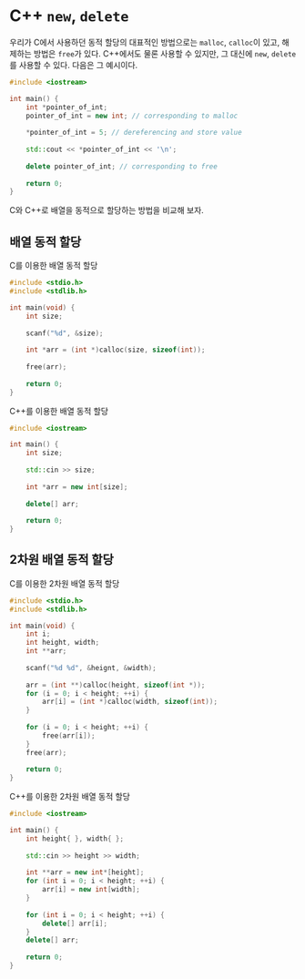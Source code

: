 # C++ `new`, `delete`

우리가 C에서 사용하던 동적 할당의 대표적인 방법으로는 `malloc`, `calloc`이 있고, 해제하는 방법은 `free`가 있다. C++에서도 물론 사용할 수 있지만, 그 대신에 `new`, `delete`를 사용할 수 있다. 다음은 그 예시이다.

``` cpp
#include <iostream>

int main() {
    int *pointer_of_int;
    pointer_of_int = new int; // corresponding to malloc
    
    *pointer_of_int = 5; // dereferencing and store value
    
    std::cout << *pointer_of_int << '\n';
    
    delete pointer_of_int; // corresponding to free
    
    return 0;
}
```

C와 C++로 배열을 동적으로 할당하는 방법을 비교해 보자.

## 배열 동적 할당

C를 이용한 배열 동적 할당

```c
#include <stdio.h>
#include <stdlib.h>

int main(void) {
    int size;
    
    scanf("%d", &size);
    
    int *arr = (int *)calloc(size, sizeof(int));
    
    free(arr);
    
    return 0;
}
```

C++를 이용한 배열 동적 할당

```cpp
#include <iostream>

int main() {
    int size;
    
    std::cin >> size;
    
    int *arr = new int[size];
    
    delete[] arr;
    
    return 0;
}
```

## 2차원 배열 동적 할당

C를 이용한 2차원 배열 동적 할당

```c
#include <stdio.h>
#include <stdlib.h>

int main(void) {
    int i;
    int height, width;
    int **arr;
    
    scanf("%d %d", &heignt, &width);
    
    arr = (int **)calloc(height, sizeof(int *));
	for (i = 0; i < height; ++i) {
        arr[i] = (int *)calloc(width, sizeof(int));
    }
    
    for (i = 0; i < height; ++i) {
    	free(arr[i]);
    }
    free(arr);
    
    return 0;
}
```

C++를 이용한 2차원 배열 동적 할당

```cpp
#include <iostream>

int main() {
    int height{ }, width{ };
    
    std::cin >> height >> width;
    
    int **arr = new int*[height];
    for (int i = 0; i < height; ++i) {
        arr[i] = new int[width];
    }
    
    for (int i = 0; i < height; ++i) {
        delete[] arr[i];
    }
    delete[] arr;
    
    return 0;
}
```
